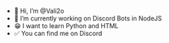 - 👋 Hi, I’m @Vali2o
- 🌱 I’m currently working on Discord Bots in NodeJS
- 😁 I want to learn Python and HTML
- ✅ You can find me on Discord

<!---
Vali2o/Vali2o is a ✨ special ✨ repository because its `README.md` (this file) appears on your GitHub profile.
You can click the Preview link to take a look at your changes.
--->
